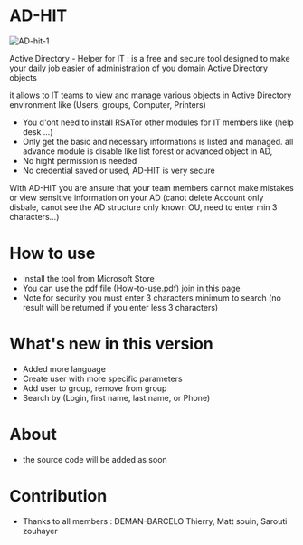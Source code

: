 # AD-HIT

![AD-hit-1](https://user-images.githubusercontent.com/49924401/144581278-8e8efc93-c48a-40ec-a256-c0054383854b.gif)

Active Directory - Helper for IT : is a free and secure tool designed to make your daily job easier of administration of you domain Active Directory objects

it allows to IT teams to view and manage various objects in Active Directory environment like (Users, groups, Computer, Printers)

* You d'ont need to install RSATor other modules for IT members like (help desk ...)
* Only get the basic and necessary informations is listed and managed. all advance module is disable like list forest or advanced object in AD, 
* No hight permission is needed
* No credential saved or used, AD-HIT is very secure

With AD-HIT you are ansure that your team members cannot make mistakes or view sensitive information on your AD (canot delete Account only disbale, canot see the AD structure only known OU, need to enter min 3 characters...)

# How to use 
* Install the tool from Microsoft Store
* You can use the pdf file (How-to-use.pdf) join in this page
* Note for security you must enter 3 characters minimum to search (no result will be returned if you enter less 3 characters)

# What's new in this version

* Added more language 
* Create user with more specific parameters
* Add user to group, remove from group
* Search by (Login, first name, last name, or Phone)

# About 

* the source code will be added as soon

# Contribution 

* Thanks to all members : DEMAN-BARCELO Thierry, Matt souin, Sarouti zouhayer
